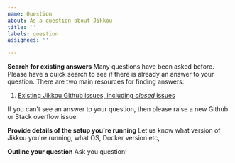 ```yaml
---
name: Question
about: As a question about Jikkou
title: ''
labels: question
assignees: ''

---
```


**Search for existing answers**
Many questions have been asked before. Please have a quick search to see if there is already an answer to your question. There are two main resources for finding answers:

1. [Existing Jikkou Github issues, including _closed_ issues](https://github.com/streamthoughts/jikkou/issues?q=is%3Aissue)

If you can't see an answer to your question, then please raise a new Github or Stack overflow issue.

**Provide details of the setup you're running**
Let us know what version of Jikkou you're running, what OS, Docker version etc, 

**Outline your question**
Ask you question!